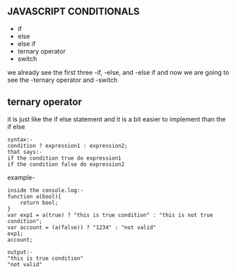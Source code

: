 JAVASCRIPT CONDITIONALS
-------
* if
* else
* else if
* ternary operator 
* switch

we already see the first three -if, -else, and -else if
and now we are going to see the -ternary operator and -switch

ternary operator 
----------
it is just like the if else statement and it is a bit easier to implement than the if else

    syntax:-
    condition ? expression1 : expression2;
    that says:-
    if the condition true do expression1 
    if the condition false do expression2

example-
    
    inside the console.log:-
    function a(bool){
        return bool;
    }
    var exp1 = a(true) ? "this is true condition" : "this is not true condition";
    var account = (a(false)) ? "1234" : "not valid" 
    exp1;
    account;

    output:-
    "this is true condition"
    "not valid"

